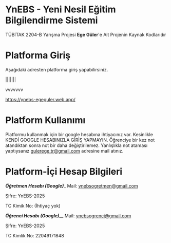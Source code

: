 # YnEBS - Yeni Nesil Eğitim Bilgilendirme Sistemi
TÜBİTAK 2204-B Yarışma Projesi
**Ege Güler**'e Ait Projenin Kaynak Kodlarıdır
# Platforma Giriş
Aşağıdaki adresten platforma giriş yapabilirsiniz.

|||||||

vvvvvvv

https://ynebs-egeguler.web.app/
# Platform Kullanımı
Platformu kullanmak için bir google hesabına ihtiyacınız var. Kesinlikle KENDİ GOOGLE HESABINIZLA GİRİŞ YAPMAYIN.
Öğrenciye bir kez not atandıktan sonra not bir daha değiştirilemez. Yanlışlıkla not ataması yaptıysanız gulerege.tr@gmail.com adresine mail atınız.
# Platform-İçi Hesap Bilgileri
___Öğretmen Hesabı (Google)____
Mail: ynebsogretmen@gmail.com

Şifre: YnEBS-2025

TC Kimik No: (İhtiyaç yok)

___Öğrenci Hesabı (Google)_____
Mail: ynebsogrenci@gmail.com

Şifre: YnEBS-2025

TC Kimlik No: 22049171848
